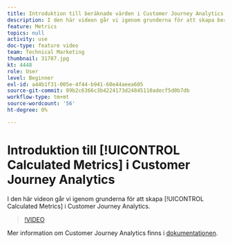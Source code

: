 ```yaml
---
title: Introduktion till beräknade värden i Customer Journey Analytics
description: I den här videon går vi igenom grunderna för att skapa beräknade värden i Adobe Customer Journey Analytics.
feature: Metrics
topics: null
activity: use
doc-type: feature video
team: Technical Marketing
thumbnail: 31787.jpg
kt: 4448
role: User
level: Beginner
exl-id: a44b1f31-005e-4f44-b941-60e44aeea605
source-git-commit: 89b2c6366c3b4224173d24845110adecf5d0b7db
workflow-type: tm+mt
source-wordcount: '56'
ht-degree: 0%

---
```


# Introduktion till [!UICONTROL Calculated Metrics] i Customer Journey Analytics

I den här videon går vi igenom grunderna för att skapa [!UICONTROL Calculated Metrics] i Customer Journey Analytics.

>[!VIDEO](https://video.tv.adobe.com/v/31787/?quality=12&learn=on)

Mer information om Customer Journey Analytics finns i [dokumentationen](https://experienceleague.adobe.com/docs/analytics-platform/using/cja-landing.html?lang=sv-SE).
